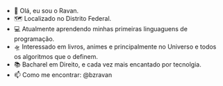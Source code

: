- 🧠 Olá, eu sou o Ravan.
- 🗺️ Localizado no Distrito Federal.
- 💻 Atualmente aprendendo minhas primeiras linguaguens de programação.
- 🛸 Interessado em livros, animes e principalmente no Universo e todos os algoritmos que o definem.
- 📚 Bacharel em Direito, e cada vez mais encantado por tecnolgia.
- 📫 Como me encontrar: @bzravan


